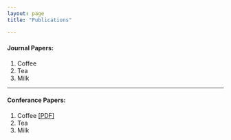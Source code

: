 ```yaml
---
layout: page
title: "Publications"

---
```

<h4>Journal Papers:</h4>
<ol>
  <li>Coffee</li>
  <li>Tea</li>
  <li>Milk</li>
</ol>
<hr>
<h4>Conferance Papers:</h4>
<ol>
  <li>Coffee <a href="./paper.pdf">[PDF]</a> </li>
  <li>Tea</li>
  <li>Milk</li>
</ol>
